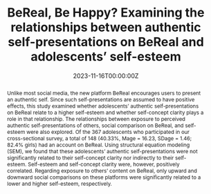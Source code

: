 ---
abstract: 'Unlike most social media, the new platform BeReal encourages users to present an authentic self. Since such self-presentations are assumed to have positive effects, this study examined whether adolescents’ authentic self-presentations on BeReal relate to a higher self-esteem and whether self-concept clarity plays a role in that relationship. The relationships between exposure to perceived authentic self-presentations of others, social comparison on BeReal, and self-esteem were also explored. Of the 367 adolescents who participated in our cross-sectional survey, a total of 148 (40.33%, Mage = 16.23, SDage = 1.46; 82.4% girls) had an account on BeReal. Using structural equation modeling (SEM), we found that these adolescents’ authentic self-presentations were not significantly related to their self-concept clarity nor indirectly to their self-esteem. Self-esteem and self-concept clarity were, however, positively correlated. Regarding exposure to others’ content on BeReal, only upward and downward social comparisons on these platforms were significantly related to a lower and higher self-esteem, respectively.'
authors:
- Gaëlle Vanhoffelen
- Lara Schreurs
- Anneleen Meeus
- Nele Janssens
- Kathleen Beullens
- Laura Vandenbosch
date: "2023-11-16T00:00:00Z"
doi: "10.1177/14614448231207783"
featured: false
projects: []
publication: 'New Media & Society'
publication_short: ""
publication_types:
- "2"
publishDate: "2023-11-16T00:00:00Z"
tags:
- Affordances
- Authentic self-presentation
- BeReal
- Cross-sectional survey
- Self-concept clarity
- Self-esteem
- Social comparison processes
- Structural equation modeling
title: 'BeReal, Be Happy? Examining the relationships between authentic self-presentations on BeReal and adolescents’ self-esteem'
url_code: ""
url_dataset: ""
url_pdf: ""
url_poster: ""
url_project: ""
url_slides: ""
url_source: ""
url_video: ""
---